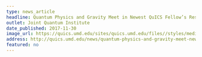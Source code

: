 ```yaml
---
type: news_article
headline: Quantum Physics and Gravity Meet in Newest QuICS Fellow’s Research
outlet: Joint Quantum Institute
date_published: 2017-11-30
image_url: https://quics.umd.edu/sites/quics.umd.edu/files//styles/medium/public/Swingle1.jpg?itok=0zz5S9cR
address: http://quics.umd.edu/news/quantum-physics-and-gravity-meet-newest-quics-fellow%E2%80%99s-research
featured: no
---
```

